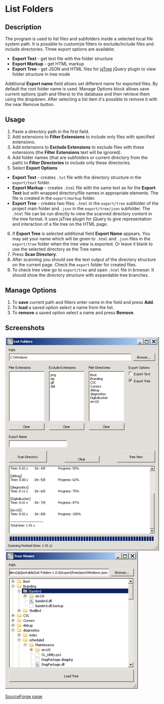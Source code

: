 
# List Folders

## Description

The program is used to list files and subfolders inside a selected local file system path. 
It is possible to customize filters to exclude/include files and include directories. 
Three export options are available:
 - **Export Text** - get text file with the folder structure
 - **Export Markup** - get HTML markup
 - **Export Tree** - get JSON and HTML files for [jsTree](http://jstree.com/) jQuery plugin to view folder structure in tree mode
 
Additional **Export name** field allows set different name for exported files. By default the root folder name is used.
Manage Options block allows save current options (path and filters) to the database and then retrieve them using the dropdown. After selecting a list item it's possible to remove it with the near Remove button.


## Usage

1. Paste a directory path in the first field.
2. Add extensions to **Filter Extensions** to include only files with specified extensions.
3. Add extensions to **Exclude Extensions** to exclude files with these extensions (the **Filter Extensions** text will be ignored).
4. Add folder names (that are subfolders or current directory from the path) to **Filter Directories** to include only these directories.
5. Select **Export Options**
  - **Export Text** - creates `.txt` file with the directory structure in the `export/text` folder.
  - **Export Markup** - creates `.html` file with the same text as for the **Export Text** but with wrapped directory/file names in appropriate <span> elements. The file is created in the `export/markup` folder.
  - **Export Tree** - creates two files: `.html` in the `export/tree` subfolder of the project main folder and `.json` in the `export/tree/json` subfolder.
  The `.html` file can be run directly to view the scanned directory content in the tree format. It uses jsTree plugin for jQuery to give representation and interaction of a file tree on the HTML page.
6. If **Export Tree** is selected additional field **Export Name** appears. You may set your name which will be given to `.html` and `.json` files in the `export/tree` folder when the tree view is exported. Or leave it blank to use the selected directory as the Tree name.
7. Press **Scan Directory**.
8. After scanning you should see the text output of the directory structure on the current page. Check the `export` folder for created files.
9. To check tree view go to `export/tree` and open `.html` file in browser. It should show the directory structure with expandable tree branches.


## Manage Options

1. To **save** current path and filters enter name in the field and press **Add**.
2. To **load** a saved option select a name from the list.
3. To **remove** a saved option select a name and press **Remove**.


## Screenshots

![list-folders-main](qt/add/screenshots/list-folders-main.png)
![tree-viewer](qt/add/screenshots/tree-viewer.png)


[SourceForge page](https://sourceforge.net/projects/listfolders/)
